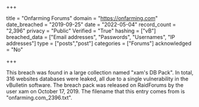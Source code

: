 +++

title = "Onfarming Forums"
domain = "https://onfarming.com"
date_breached = "2019-09-25"
date = "2022-05-04"
record_count = "2,396"
privacy = "Public"
Verified = "True"
hashing = ["vB"]
breached_data = ["Email addresses", "Passwords", "Usernames", "IP addresses"]
type = ["posts","post"]
categories = ["Forums"]
acknowledged = "No"


+++


This breach was found in a large collection named "xam's DB Pack". In total, 316 websites databases were leaked, all due to a single vulnerability in the vBulletin software. The breach pack was released on RaidForums by the user xam on October 17, 2019. The filename that this entry comes from is "onfarming.com_2396.txt".

